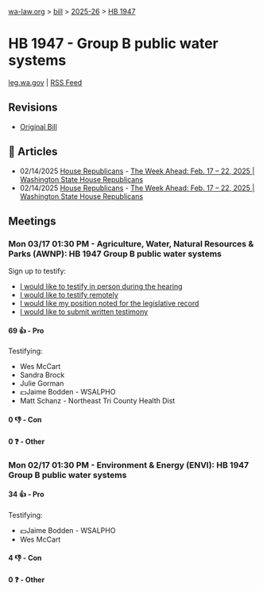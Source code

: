 [wa-law.org](/) > [bill](/bill/) > [2025-26](/bill/2025-26/) > [HB 1947](/bill/2025-26/hb/1947/)

# HB 1947 - Group B public water systems
[leg.wa.gov](https://app.leg.wa.gov/billsummary?BillNumber=1947&Year=2025&Initiative=false) | [RSS Feed](./rss.xml)

## Revisions
* [Original Bill](1/)

## 📰 Articles
* 02/14/2025 [House Republicans](/org/house_republicans/) - [The Week Ahead: Feb. 17 – 22, 2025 | Washington State House Republicans](http://houserepublicans.wa.gov/week/the-week-ahead-feb-17-22-2025/#:~:text=HB%201947)
* 02/14/2025 [House Republicans](/org/house_republicans/) - [The Week Ahead: Feb. 17 – 22, 2025 | Washington State House Republicans](https://houserepublicans.wa.gov/week/the-week-ahead-feb-17-22-2025/#:~:text=HB%201947)

## Meetings
### Mon 03/17 01:30 PM - Agriculture, Water, Natural Resources & Parks (AWNP): HB 1947 Group B public water systems
Sign up to testify:
* [I would like to testify in person during the hearing](https://app.leg.wa.gov/csi/Testifier/Add?chamber=House&mId=33024&aId=165841&caId=26369&tId=1)
* [I would like to testify remotely](https://app.leg.wa.gov/csi/Testifier/Add?chamber=House&mId=33024&aId=165841&caId=26369&tId=2)
* [I would like my position noted for the legislative record](https://app.leg.wa.gov/csi/Testifier/Add?chamber=House&mId=33024&aId=165841&caId=26369&tId=3)
* [I would like to submit written testimony](https://app.leg.wa.gov/csi/Testifier/Add?chamber=House&mId=33024&aId=165841&caId=26369&tId=4)

#### 69 👍 - Pro
Testifying:
* Wes McCart
* Sandra Brock
* Julie Gorman
* 💵Jaime Bodden - WSALPHO
* Matt Schanz - Northeast Tri County Health Dist

#### 0 👎 - Con

#### 0 ❓ - Other

### Mon 02/17 01:30 PM - Environment & Energy (ENVI): HB 1947 Group B public water systems
#### 34 👍 - Pro
Testifying:
* 💵Jaime Bodden - WSALPHO
* Wes McCart

#### 4 👎 - Con

#### 0 ❓ - Other
